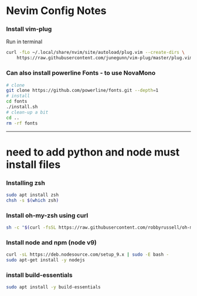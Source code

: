 # Nevim Config Notes

### Install vim-plug
Run in terminal
```bash
curl -fLo ~/.local/share/nvim/site/autoload/plug.vim --create-dirs \
    https://raw.githubusercontent.com/junegunn/vim-plug/master/plug.vim
```
### Can also install powerline Fonts - to use NovaMono
```bash
# clone
git clone https://github.com/powerline/fonts.git --depth=1
# install
cd fonts
./install.sh
# clean-up a bit
cd ..
rm -rf fonts
```
***
# need to add python and node must install files

### Installing zsh
```bash
sudo apt install zsh
chsh -s $(which zsh)
```
### Install oh-my-zsh using curl
```bash
sh -c "$(curl -fsSL https://raw.githubusercontent.com/robbyrussell/oh-my-zsh/master/tools/install.sh)"
```
### Install node and npm (node v9)
```bash
curl -sL https://deb.nodesource.com/setup_9.x | sudo -E bash -
sudo apt-get install -y nodejs
```
### install build-essentials
```bash
sudo apt install -y build-essentials
```
